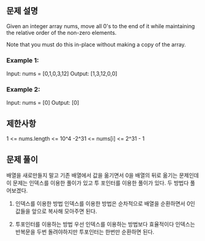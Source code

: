 ## 문제 설명

Given an integer array nums, move all 0's to the end of it while maintaining the relative order of the non-zero elements.

Note that you must do this in-place without making a copy of the array.

### Example 1:

Input: nums = [0,1,0,3,12]
Output: [1,3,12,0,0]

### Example 2:

Input: nums = [0]
Output: [0]

## 제한사항

1 <= nums.length <= 10^4
-2^31 <= nums[i] <= 2^31 - 1

## 문제 풀이

배열을 새로만들지 말고 기존 배열에서 값을 옮기면서 0을 배열의 뒤로 옮기는 문제인데
이 문제는 인덱스를 이용한 풀이가 있고 투 포인터를 이용한 풀이가 있다.
두 방법다 풀어보겠다.

1. 인덱스를 이용한 방법
   인덱스를 이용한 방법은 순차적으로 배열을 순환하면서 0인 값들을 앞으로 복사해 모아주면 된다.

2. 투포인터를 이용하는 방법
   우선 인덱스를 이용하는 방법보다 효율적이다 인덱스는 반복문을 두번 돌려야하지만 투포인터는 한번만 순환하면 된다.
